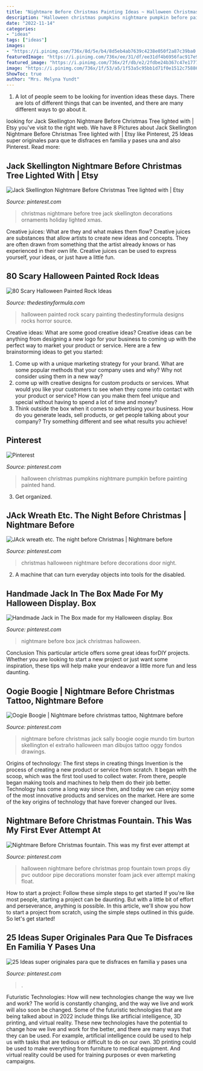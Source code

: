 ```yaml
---
title: "Nightmare Before Christmas Painting Ideas ~ Halloween Christmas Pumpkins Nightmare Pumpkin Before Painting Painted Hand"
description: "Halloween christmas pumpkins nightmare pumpkin before painting painted hand"
date: "2022-11-14"
categories:
- "ideas"
tags: ["ideas"]
images:
- "https://i.pinimg.com/736x/8d/5e/b4/8d5eb4ab7639c4238e050f2a87c39ba0.jpg"
featuredImage: "https://i.pinimg.com/736x/ee/31/df/ee31df4b6956fac917e9dafab195440f.jpg"
featured_image: "https://i.pinimg.com/736x/2f/db/e2/2fdbe24b367c47e1777b1b799b8a8ac1--christmas-wreaths-halloween-wreaths.jpg"
image: "https://i.pinimg.com/736x/1f/53/a5/1f53a5c95bb1d71f0e1512c75886f1fd--christmas-pumpkins-halloween-pumpkins.jpg"
ShowToc: true
author: "Mrs. Melyna Yundt"
---
```



1. A lot of people seem to be looking for invention ideas these days. There are lots of different things that can be invented, and there are many different ways to go about it. 

	

		
looking for Jack Skellington Nightmare Before Christmas Tree lighted with | Etsy you've visit to the right web. We have 8 Pictures about Jack Skellington Nightmare Before Christmas Tree lighted with | Etsy like Pinterest, 25 Ideas super originales para que te disfraces en familia y pases una and also Pinterest. Read more:
		
    
## Jack Skellington Nightmare Before Christmas Tree Lighted With | Etsy

<img loading=lazy src="https://i.pinimg.com/736x/8a/29/fd/8a29fdfb17a9630024ac9eb995e0298b.jpg" onerror="this.onerror=null;this.src='https://tse4.mm.bing.net/th?id=OIP.nzO_0W2tdleOQw4TH1EruQHaM3&amp;pid=15.1';" alt="Jack Skellington Nightmare Before Christmas Tree lighted with | Etsy">

_Source: pinterest.com_

>christmas nightmare before tree jack skellington decorations ornaments holiday lighted xmas. 

	

Creative juices: What are they and what makes them flow?
Creative juices are substances that allow artists to create new ideas and concepts. They are often drawn from something that the artist already knows or has experienced in their own life. Creative juices can be used to express yourself, your ideas, or just have a little fun.

    
## 80 Scary Halloween Painted Rock Ideas

<img loading=lazy src="http://thedestinyformula.com/wp-content/uploads/2019/01/3b8b85f0bc1bf42314ba504f4bb3ab9e.jpg" onerror="this.onerror=null;this.src='https://tse3.mm.bing.net/th?id=OIP.6Q8FAQZsl1V5f75KMW9AkwHaKl&amp;pid=15.1';" alt="80 Scary Halloween Painted Rock Ideas">

_Source: thedestinyformula.com_

>halloween painted rock scary painting thedestinyformula designs rocks horror source. 

	

Creative ideas: What are some good creative ideas?
Creative ideas can be anything from designing a new logo for your business to coming up with the perfect way to market your product or service. Here are a few brainstorming ideas to get you started: 
1. Come up with a unique marketing strategy for your brand. What are some popular methods that your company uses and why? Why not consider using them in a new way? 
2. come up with creative designs for custom products or services. What would you like your customers to see when they come into contact with your product or service? How can you make them feel unique and special without having to spend a lot of time and money? 
3. Think outside the box when it comes to advertising your business. How do you generate leads, sell products, or get people talking about your company? Try something different and see what results you achieve!

    
## Pinterest

<img loading=lazy src="https://i.pinimg.com/736x/1f/53/a5/1f53a5c95bb1d71f0e1512c75886f1fd--christmas-pumpkins-halloween-pumpkins.jpg" onerror="this.onerror=null;this.src='https://tse3.mm.bing.net/th?id=OIP.9ta_B5dcvTrbMRhwQQ5J1QHaJ3&amp;pid=15.1';" alt="Pinterest">

_Source: pinterest.com_

>halloween christmas pumpkins nightmare pumpkin before painting painted hand. 

	

3. Get organized.

    
## JAck Wreath Etc. The Night Before Christmas | Nightmare Before

<img loading=lazy src="https://i.pinimg.com/736x/2f/db/e2/2fdbe24b367c47e1777b1b799b8a8ac1--christmas-wreaths-halloween-wreaths.jpg" onerror="this.onerror=null;this.src='https://tse1.mm.bing.net/th?id=OIP.Gju6RP8fpGv7X0WbNLbYSgHaJ4&amp;pid=15.1';" alt="JAck wreath etc. The night before Christmas | Nightmare before">

_Source: pinterest.com_

>christmas halloween nightmare before decorations door night. 

	

2. A machine that can turn everyday objects into tools for the disabled.

    
## Handmade Jack In The Box Made For My Halloween Display. Box

<img loading=lazy src="https://i.pinimg.com/736x/0d/af/b9/0dafb91809c8c8309c23da0690078e8d--halloween-house-diy-halloween.jpg" onerror="this.onerror=null;this.src='https://tse3.mm.bing.net/th?id=OIP.p0s9xjygtt-ibYQzSW5INAHaJ3&amp;pid=15.1';" alt="Handmade Jack in The Box made for my Halloween display. Box">

_Source: pinterest.com_

>nightmare before box jack christmas halloween. 

	

Conclusion
This particular article offers some great ideas forDIY projects. Whether you are looking to start a new project or just want some inspiration, these tips will help make your endeavor a little more fun and less daunting.

    
## Oogie Boogie | Nightmare Before Christmas Tattoo, Nightmare Before

<img loading=lazy src="https://i.pinimg.com/736x/8d/5e/b4/8d5eb4ab7639c4238e050f2a87c39ba0.jpg" onerror="this.onerror=null;this.src='https://tse3.mm.bing.net/th?id=OIP.grYl68XUCK4fRIp1ao8nPQHaLc&amp;pid=15.1';" alt="Oogie Boogie | Nightmare before christmas tattoo, Nightmare before">

_Source: pinterest.com_

>nightmare before christmas jack sally boogie oogie mundo tim burton skellington el extraño halloween man dibujos tattoo oggy fondos drawings. 

	

Origins of technology: The first steps in creating things
Invention is the process of creating a new product or service from scratch. It began with the scoop, which was the first tool used to collect water. From there, people began making tools and machines to help them do their job better. Technology has come a long way since then, and today we can enjoy some of the most innovative products and services on the market. Here are some of the key origins of technology that have forever changed our lives.

    
## Nightmare Before Christmas Fountain. This Was My First Ever Attempt At

<img loading=lazy src="https://i.pinimg.com/originals/bd/97/3d/bd973d367c8fe9f1aab5b3334da56e18.png" onerror="this.onerror=null;this.src='https://tse1.mm.bing.net/th?id=OIP.V2kbJJ0J6lmRGl4CZuScbgHaNJ&amp;pid=15.1';" alt="Nightmare Before Christmas fountain. This was my first ever attempt at">

_Source: pinterest.com_

>halloween nightmare before christmas prop fountain town props diy pvc outdoor pipe decorations monster foam jack ever attempt making float. 

	

How to start a project: Follow these simple steps to get started
If you're like most people, starting a project can be daunting. But with a little bit of effort and perseverance, anything is possible. In this article, we'll show you how to start a project from scratch, using the simple steps outlined in this guide. So let's get started!

    
## 25 Ideas Super Originales Para Que Te Disfraces En Familia Y Pases Una

<img loading=lazy src="https://i.pinimg.com/736x/ee/31/df/ee31df4b6956fac917e9dafab195440f.jpg" onerror="this.onerror=null;this.src='https://tse1.mm.bing.net/th?id=OIP.vyCWySypqjbo7jv1slcFCgHaKX&amp;pid=15.1';" alt="25 Ideas super originales para que te disfraces en familia y pases una">

_Source: pinterest.com_

>. 

	

Futuristic Technologies: How will new technologies change the way we live and work?
The world is constantly changing, and the way we live and work will also soon be changed. Some of the futuristic technologies that are being talked about in 2022 include things like artificial intelligence, 3D printing, and virtual reality. These new technologies have the potential to change how we live and work for the better, and there are many ways that they can be used. For example, artificial intelligence could be used to help us with tasks that are tedious or difficult to do on our own. 3D printing could be used to make everything from furniture to medical equipment. And virtual reality could be used for training purposes or even marketing campaigns.

